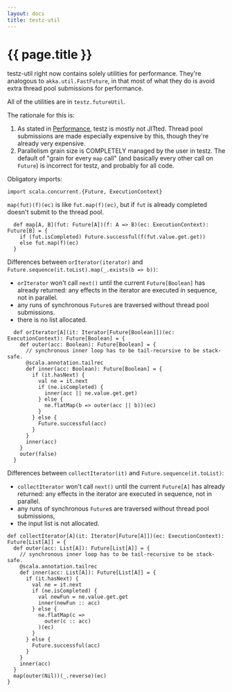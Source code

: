 ```yaml
---
layout: docs
title: testz-util
---
```


# {{ page.title }}

testz-util right now contains solely utilities for performance.
They're analogous to `akka.util.FastFuture`, in that most of what
they do is avoid extra thread pool submissions for performance.

All of the utilities are in `testz.futureUtil`.

The rationale for this is:
1. As stated in [Performance](./09-performance.html), testz is mostly not JITted.
Thread pool submissions are made especially expensive by this, though they're
already very expensive.
2. Parallelism grain size is COMPLETELY managed by the user in testz.
The default of "grain for every `map` call" (and basically every other call
on `Future`) is incorrect for testz, and probably for all code.

Obligatory imports:
```tut:silent
import scala.concurrent.{Future, ExecutionContext}
```

`map(fut)(f)(ec)` is like `fut.map(f)(ec)`, but if `fut` is already completed
doesn't submit to the thread pool.

```tut:silent
  def map[A, B](fut: Future[A])(f: A => B)(ec: ExecutionContext): Future[B] = {
    if (fut.isCompleted) Future.successful(f(fut.value.get.get))
    else fut.map(f)(ec)
  }
```

Differences between `orIterator(iterator)`
and `Future.sequence(it.toList).map(_.exists(b => b))`:

  - `orIterator` won't call `next()` until the current
    `Future[Boolean]` has already returned: any effects in the iterator
    are executed in sequence, not in parallel.
  - any runs of synchronous `Future`s are traversed without
    thread pool submissions.
  - there is no list allocated.

```tut:silent
  def orIterator[A](it: Iterator[Future[Boolean]])(ec: ExecutionContext): Future[Boolean] = {
    def outer(acc: Boolean): Future[Boolean] = {
      // synchronous inner loop has to be tail-recursive to be stack-safe.
      @scala.annotation.tailrec
      def inner(acc: Boolean): Future[Boolean] = {
        if (it.hasNext) {
          val ne = it.next
          if (ne.isCompleted) {
            inner(acc || ne.value.get.get)
          } else {
            ne.flatMap(b => outer(acc || b))(ec)
          }
        } else {
          Future.successful(acc)
        }
      }
      inner(acc)
    }
    outer(false)
  }
```

Differences between `collectIterator(it)`
and `Future.sequence(it.toList)`:

  - `collectIterator` won't call `next()` until the current `Future[A]` has
    already returned: any effects in the iterator are executed in sequence,
    not in parallel.
  - any runs of synchronous `Future`s are traversed without thread pool
    submissions,
  - the input list is not allocated.

```tut:silent
def collectIterator[A](it: Iterator[Future[A]])(ec: ExecutionContext): Future[List[A]] = {
  def outer(acc: List[A]): Future[List[A]] = {
    // synchronous inner loop has to be tail-recursive to be stack-safe.
    @scala.annotation.tailrec
    def inner(acc: List[A]): Future[List[A]] = {
      if (it.hasNext) {
        val ne = it.next
        if (ne.isCompleted) {
          val newFun = ne.value.get.get
          inner(newFun :: acc)
        } else {
          ne.flatMap(c =>
            outer(c :: acc)
          )(ec)
        }
      } else {
        Future.successful(acc)
      }
    }
    inner(acc)
  }
  map(outer(Nil))(_.reverse)(ec)
}
```
